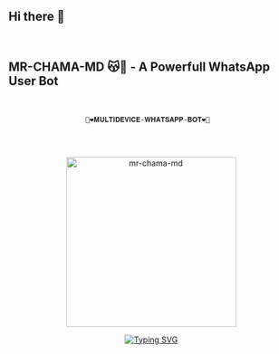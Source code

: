 ## Hi there 👋

<br>

## MR-CHAMA-MD 😽💐 - A Powerfull WhatsApp User Bot
<br>

                       🔰❤️𝐌𝐔𝐋𝐓𝐈𝐃𝐄𝐕𝐈𝐂𝐄-𝐖𝐇𝐀𝐓𝐒𝐀𝐏𝐏-𝐁𝐎𝐓❤️🔰

</p>
<p align="center">
  <a href="#"><img src="http://readme-typing-svg.herokuapp.com?color=d1fa02&center=true&vCenter=true&multiline=false&lines=MR+CHAMA+MD+WHATSAPP+BOT" alt="">
</p>
<br>
 
<p align="center">  
<a href="https://telegra.ph/file/ee3b010adb755e10bae9b.jpg">
<img alt="mr-chama-md" height="300" src="https://telegra.ph/file/ee3b010adb755e10bae9b.jpg">

</p>

<div align="center">
<a href="https://git.io/typing-svg"><img src="https://readme-typing-svg.demolab.com?font=Black+Ops+One&size=50&pause=1000&color=1BAFBAFF&center=true&width=910&height=100&lines=𝗠𝗥+𝗖𝗛𝗔𝗠𝗔+𝗠𝗗;WHATSAPP+USER+BOT;CREATED+BY+MR+CHAMALKA;HAVE+A+NICE+DAY" alt="Typing SVG" /></a>
